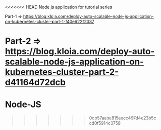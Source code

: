 <<<<<<< HEAD
Node.js application for tutorial series

Part-1 => https://blog.kloia.com/deploy-auto-scalable-node-js-application-on-kubernetes-cluster-part-1-f40e622f2337

Part-2 => https://blog.kloia.com/deploy-auto-scalable-node-js-application-on-kubernetes-cluster-part-2-d41164d72dcb
=======
# Node-JS

>>>>>>> 0db57aaba815aecc497d4e23b5ccd0f5914c0758
